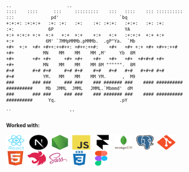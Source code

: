<!-- ### <!-- <img align="" src="https://github.com/mar1nel/mar1nel/assets/110196455/3326fc73-20f6-4f20-b91a-0d11e9d38946" title="React" alt="" width="40"/> --> <!--♻ About `mar1nel` :

<!-- This section could have an image/logo for React, but it's currently commented out. -->

<!-- <div id="header" align="start" style="border: 2px solid green;">
  <img src="https://github.com/mar1nel/mar1nel/assets/110196455/77c242f5-c1e6-404e-ab9e-cb7e9422f4ee" width="500"/>
</div> -->

<!-- This commented block was likely intended to display a header image with some styling. -->

<!-- <br>![pngegg (3)](https://github.com/mar1nel/mar1nel/assets/110196455/1be6de5d-01e3-42cd-a0ec-f9b3542f247f) -->
<!-- ![2303274-jake_long_by_blakmanta-removebg-preview](https://github.com/mar1nel/mar1nel/assets/110196455/3326fc73-20f6-4f20-b91a-0d11e9d38946) -->

<!-- These commented lines seem to reference additional image assets, but they are not currently in use. -->

<!-- <p>I just craft <a href="https://react.dev/">React</a> based projects, this inspires me.</p> -->
<!-- Removed text about crafting React projects. -->

<!-- I'll never add a "hobby" section to my resume. Awesome guys, I'm glad you like playing guitar, cycling, reading books and watching movies, but hey! -->

<!--<p>Occasionally, I do some web/mobile ui/ux designs, sharing my stuff (but not everytime) on <a href="https://www.behance.net/ababiivicu">Behance</a>.</p>
<!-- This paragraph describes sharing designs on Behance. -->

<!--<p>Big friends with <a href="https://react.dev/">React</a> even if we fight sometimes, but we still chillin together.</p>
<!-- Fun, personal touch about working with React. -->

<!--<p>Blockchain Solana/ TON amateur, that genuinely love Web3 concepts. One day I'll build something great...</p>
<!-- Statement about exploring Web3 and blockchain development. -->

<!-- “Better three hours too soon than a minute too late.” — William Shakespeare, that's why every junior developer is building a to-do list and online alarm clock -->
<!-- A humorous quote removed from the visible content. -->

<!--<div align="start">
  <h4> ⚙ Web Development Tech:</h4>&nbsp;
  <img src="https://github.com/devicons/devicon/blob/master/icons/react/react-original-wordmark.svg" title="React" alt="React" width="55" height="40"/>&nbsp;
  <img src="https://github.com/devicons/devicon/blob/master/icons/nodejs/nodejs-original.svg" title="NodeJS" alt="HTML" width="50" height="40"/>&nbsp;
  <img src="https://github.com/devicons/devicon/blob/master/icons/javascript/javascript-original.svg" title="JavaScript" alt="JavaScript" width="50" height="40"/>&nbsp;
  <img src="https://github.com/devicons/devicon/blob/master/icons/mongodb/mongodb-original-wordmark.svg" title="JavaScript" alt="MongoDB" width="50" height="40"/>&nbsp;
  <img src="https://github.com/devicons/devicon/blob/master/icons/postgresql/postgresql-original.svg" title="PostgreSQL" alt="HTML" width="50" height="40"/>&nbsp;
  <img src="https://github.com/devicons/devicon/blob/master/icons/git/git-original.svg" title="HTML5" alt="HTML" width="50" height="40"/>&nbsp;
  <img src="https://github.com/devicons/devicon/blob/master/icons/html5/html5-original.svg" title="HTML5" alt="HTML" width="50" height="40"/>&nbsp;
  <img src="https://github.com/devicons/devicon/blob/master/icons/nestjs/nestjs-original.svg" title="Nest" alt="HTML" width="50" height="40"/>&nbsp;
  
  <!-- This section lists web development technologies using icons with descriptive alt text and tooltips. -->
  
<!--  <h4> ✏ Web Design | Ui/Ux Utils:</h4>&nbsp;
  <img src="https://github.com/devicons/devicon/blob/master/icons/sass/sass-original.svg"  title="CSS3" alt="CSS" width="50" height="40"/>&nbsp;
  <img src="https://github.com/devicons/devicon/blob/master/icons/framermotion/framermotion-original.svg"  title="Framer" alt="CSS" width="50" height="40"/>&nbsp;
  <img src="https://github.com/devicons/devicon/blob/master/icons/css3/css3-plain-wordmark.svg"  title="CSS3" alt="CSS" width="50" height="40"/>&nbsp;
  <img src="https://github.com/devicons/devicon/blob/master/icons/figma/figma-original.svg" title="HTML5" alt="HTML" width="50" height="40"/>&nbsp;
  <img src="https://github.com/devicons/devicon/blob/master/icons/behance/behance-original.svg" title="HTML5" alt="HTML" width="50" height="40"/>&nbsp;
</div>

<!-- This section lists tools and technologies related to web design and UI/UX with icons. -->

<!--<h3> ✅ Streak & Contribution Stats :</h3>

[![GitHub Streak](https://github-readme-streak-stats.herokuapp.com?user=mar1nel&theme=hacker&card_width=500)](https://git.io/streak-stats)
<!-- This section displays a GitHub streak contribution graphic. -->

<!-- ### 📈 GitHub Journey:

 [![My GitHub Stats](https://github-readme-stats.vercel.app/api?username=mar1nel&show_icons=true&theme=chartreuse-dark)](https://github.com/anuraghazra/github-readme-stats) -->

<!-- A commented-out section for GitHub stats, potentially to be added later. -->

<!-- ----------------------------------------------------------------------------------------------------------------------------------------------------------------------------- -->

```
                                                                                       ..                     ..     
::::    ::::      :::     :::::::::    :::   ::::    ::: :::::::::: :::              pd'                       `bq         
+:+:+: :+:+:+   :+: :+:   :+:    :+: :+:+:   :+:+:   :+: :+:        :+:             6P                           YA     
+:+ +:+:+ +:+  +:+   +:+  +:+    +:+   +:+   :+:+:+  +:+ +:+        +:+            6M' `7MMpMMMb.pMMMb.  .gP"Ya.  `Mb     
+#+  +:+  +#+ +#++:++#++: +#++:++#:    +#+   +#+ +:+ +#+ +#++:++#   +#+           MN    MM    MM    MM ,M'     Yb  8M 
+#+       +#+ +#+     +#+ +#+    +#+   +#+   +#+  +#+#+# +#+        +#+           MN    MM    MM    MM 8M """""".  8M 
#+#       #+# #+#     #+# #+#    #+#   #+#   #+#   #+#+# #+#        #+#           YM.   MM    MM    MM YM.      ,  M9 
###       ### ###     ### ###    ### ####### ###    #### ########## ##########     Mb  JMML  JMML   JMML.`Mbmmd'  dM  
###       ### ###     ### ###    ### ####### ###    #### ########## ##########      Yq.                        .pY
                                                                                      ``                      ''     
```
<div align="start">
 <h4>Worked with:</h4>
  <img src="https://github.com/devicons/devicon/blob/master/icons/react/react-original-wordmark.svg" title="React" alt="React" width="55" height="40"/>&nbsp;
  <img src="https://github.com/devicons/devicon/blob/master/icons/nextjs/nextjs-original.svg" title="nextjs" alt="HTML" width="50" height="40"/>&nbsp;
  <img src="https://github.com/devicons/devicon/blob/master/icons/nodejs/nodejs-original.svg" title="NodeJS" alt="HTML" width="50" height="40"/>&nbsp;
  <img src="https://github.com/devicons/devicon/blob/master/icons/javascript/javascript-original.svg" title="JavaScript" alt="JavaScript" width="50" height="40"/>&nbsp;
  <img src="https://github.com/devicons/devicon/blob/master/icons/framermotion/framermotion-original.svg"  title="Framer" alt="CSS" width="50" height="40"/>&nbsp;
  <img src="https://github.com/devicons/devicon/blob/master/icons/mongodb/mongodb-original-wordmark.svg" title="JavaScript" alt="MongoDB" width="50" height="40"/>&nbsp;
  <img src="https://github.com/devicons/devicon/blob/master/icons/postgresql/postgresql-original.svg" title="PostgreSQL" alt="HTML" width="50" height="40"/>&nbsp;
  <img src="https://github.com/devicons/devicon/blob/master/icons/git/git-original.svg" title="HTML5" alt="HTML" width="50" height="40"/>&nbsp;
  <img src="https://github.com/devicons/devicon/blob/master/icons/html5/html5-original.svg" title="HTML5" alt="HTML" width="50" height="40"/>&nbsp;
  <img src="https://github.com/devicons/devicon/blob/master/icons/nestjs/nestjs-original.svg" title="Nest" alt="HTML" width="50" height="40"/>&nbsp;
  <img src="https://github.com/devicons/devicon/blob/master/icons/sass/sass-original.svg"  title="CSS3" alt="CSS" width="50" height="40"/>&nbsp;
  <img src="https://github.com/devicons/devicon/blob/master/icons/css3/css3-plain-wordmark.svg"  title="CSS3" alt="CSS" width="50" height="40"/>&nbsp;
  <img src="https://github.com/devicons/devicon/blob/master/icons/figma/figma-original.svg" title="HTML5" alt="HTML" width="50" height="40"/>&nbsp;
</div>

  
